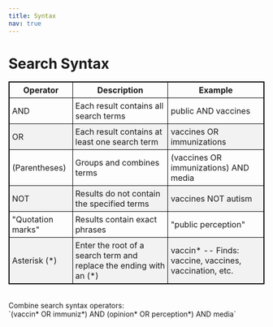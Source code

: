 ```yaml
---
title: Syntax
nav: true
---
```

# Search Syntax

<style>
table, th, td { 
border: 1px solid black;
border-collapse: collapse;
}
th, td {
padding: 5px;
}
tr:nth-child(even) {background-color: #f2f2f2;}
</style>

Operator | Description | Example 
---------| ----------- | -------
AND | Each result contains all search terms | public AND vaccines
OR | Each result contains at least one search term | vaccines OR immunizations
(Parentheses) | Groups and combines terms | (vaccines OR immunizations) AND media
NOT | Results do not contain the specified terms | vaccines NOT autism
"Quotation marks" | Results contain exact phrases | "public perception"
Asterisk (*) | Enter the root of a search term and replace the ending with an (*) | vaccin* -- Finds: vaccine, vaccines, vaccination, etc.

<br>
Combine search syntax operators:
<br>
`(vaccin* OR immuniz*) AND (opinion* OR perception*) AND media`
